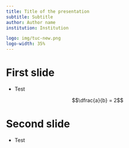 ```yaml
---
title: Title of the presentation
subtitle: Subtitle
author: Author name
institution: Institution

logo: img/tuc-new.png
logo-width: 35%
---
```


# First slide

* Test

$$\dfrac{a}{b} = 2$$

# Second slide

* Test